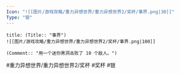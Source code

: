 ```yaml
---
Icon: "![[图片/游戏攻略/重力异想世界/重力异想世界2/奖杯/事界.png|30]]"
Type: "银"
---
```

```ad-common-silver-trophy
title: (Title:: "事界")
![[图片/游戏攻略/重力异想世界/重力异想世界2/奖杯/事界.png|100]]

(Comment:: "用一个迷你黑洞击败了 10 个敌人。")
```

#重力异想世界/重力异想世界2/奖杯 #奖杯 #银
